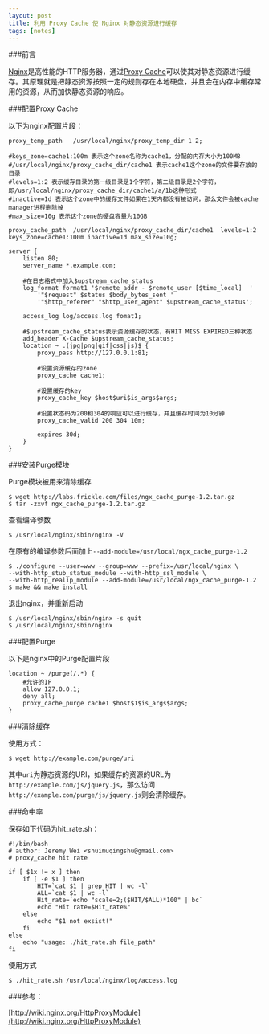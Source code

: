 ```yaml
---
layout: post
title: 利用 Proxy Cache 使 Nginx 对静态资源进行缓存
tags: [notes]
---
```


###前言

[Nginx]是高性能的HTTP服务器，通过[Proxy Cache]可以使其对静态资源进行缓存。其原理就是把静态资源按照一定的规则存在本地硬盘，并且会在内存中缓存常用的资源，从而加快静态资源的响应。

###配置Proxy Cache

以下为nginx配置片段：

	proxy_temp_path   /usr/local/nginx/proxy_temp_dir 1 2;

	#keys_zone=cache1:100m 表示这个zone名称为cache1，分配的内存大小为100MB
	#/usr/local/nginx/proxy_cache_dir/cache1 表示cache1这个zone的文件要存放的目录
	#levels=1:2 表示缓存目录的第一级目录是1个字符，第二级目录是2个字符，即/usr/local/nginx/proxy_cache_dir/cache1/a/1b这种形式
	#inactive=1d 表示这个zone中的缓存文件如果在1天内都没有被访问，那么文件会被cache manager进程删除掉
	#max_size=10g 表示这个zone的硬盘容量为10GB

	proxy_cache_path  /usr/local/nginx/proxy_cache_dir/cache1  levels=1:2 keys_zone=cache1:100m inactive=1d max_size=10g;

	server {
	    listen 80;
	    server_name *.example.com;
		
	    #在日志格式中加入$upstream_cache_status
	    log_format format1 '$remote_addr - $remote_user [$time_local]  '
			'"$request" $status $body_bytes_sent '
			'"$http_referer" "$http_user_agent" $upstream_cache_status';
			
	    access_log log/access.log fomat1;

	    #$upstream_cache_status表示资源缓存的状态，有HIT MISS EXPIRED三种状态
	    add_header X-Cache $upstream_cache_status;
	    location ~ .(jpg|png|gif|css|js)$ {
	        proxy_pass http://127.0.0.1:81;
	        
			#设置资源缓存的zone
	        proxy_cache cache1;

	        #设置缓存的key
	        proxy_cache_key $host$uri$is_args$args;

	        #设置状态码为200和304的响应可以进行缓存，并且缓存时间为10分钟
	        proxy_cache_valid 200 304 10m;

	        expires 30d;
	    }
	}

###安装Purge模块

Purge模块被用来清除缓存

	$ wget http://labs.frickle.com/files/ngx_cache_purge-1.2.tar.gz
	$ tar -zxvf ngx_cache_purge-1.2.tar.gz
 
查看编译参数

	$ /usr/local/nginx/sbin/nginx -V 

在原有的编译参数后面加上`--add-module=/usr/local/ngx_cache_purge-1.2`

	$ ./configure --user=www --group=www --prefix=/usr/local/nginx \
	--with-http_stub_status_module --with-http_ssl_module \
	--with-http_realip_module --add-module=/usr/local/ngx_cache_purge-1.2
	$ make && make install

退出nginx，并重新启动

	$ /usr/local/nginx/sbin/nginx -s quit
	$ /usr/local/nginx/sbin/nginx

###配置Purge

以下是nginx中的Purge配置片段

	location ~ /purge(/.*) {
	    #允许的IP
	    allow 127.0.0.1;
	    deny all;
	    proxy_cache_purge cache1 $host$1$is_args$args;
	}

###清除缓存

使用方式：
	
	$ wget http://example.com/purge/uri

其中`uri`为静态资源的URI，如果缓存的资源的URL为
`http://example.com/js/jquery.js`，那么访问
`http://example.com/purge/js/jquery.js`则会清除缓存。

###命中率

保存如下代码为hit_rate.sh：

	#!/bin/bash
	# author: Jeremy Wei <shuimuqingshu@gmail.com>
	# proxy_cache hit rate

	if [ $1x != x ] then
	    if [ -e $1 ] then
	        HIT=`cat $1 | grep HIT | wc -l`
	        ALL=`cat $1 | wc -l`
	        Hit_rate=`echo "scale=2;($HIT/$ALL)*100" | bc`
	        echo "Hit rate=$Hit_rate%"
	    else
	        echo "$1 not exsist!"
	    fi
	else
	    echo "usage: ./hit_rate.sh file_path"
	fi

使用方式

	$ ./hit_rate.sh /usr/local/nginx/log/access.log

###参考：

[http://wiki.nginx.org/HttpProxyModule](http://wiki.nginx.org/HttpProxyModule)

[Nginx]: http://nginx.org/ "Nginx"
[Proxy Cache]: http://wiki.nginx.org/HttpProxyModule#proxy_cache "proxy_cache"
